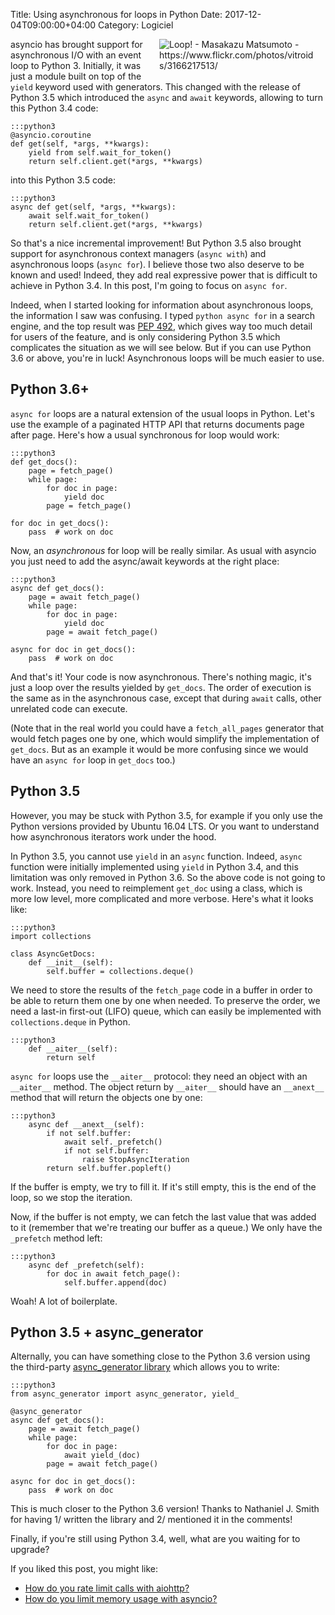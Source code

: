 Title: Using asynchronous for loops in Python
Date: 2017-12-04T09:00:00+04:00
Category: Logiciel

<a href="https://www.flickr.com/photos/vitroids/3166217513/"><img title="Loop! - Masakazu Matsumoto - https://www.flickr.com/photos/vitroids/3166217513/" src="{filename}/images/async_for_loop.jpg" style="float: right; max-width: 50%; max-height: 300px; height: auto; padding: 0 1em 1em" /></a>

asyncio has brought support for asynchronous I/O with an event loop to
Python 3. Initially, it was just a module built on top of the `yield`
keyword used with generators. This changed with the release of Python
3.5 which introduced the `async` and `await` keywords, allowing to
turn this Python 3.4 code:

    :::python3
    @asyncio.coroutine
    def get(self, *args, **kwargs):
        yield from self.wait_for_token()
        return self.client.get(*args, **kwargs)

into this Python 3.5 code:

    :::python3
    async def get(self, *args, **kwargs):
        await self.wait_for_token()
        return self.client.get(*args, **kwargs)

So that's a nice incremental improvement! But Python 3.5 also brought
support for asynchronous context managers (`async with`) and
asynchronous loops (`async for`). I believe those two also deserve to
be known and used! Indeed, they add real expressive power that is
difficult to achieve in Python 3.4. In this post, I'm going to focus on
`async for`.

Indeed, when I started looking for information about asynchronous
loops, the information I saw was confusing. I typed `python async for`
in a search engine, and the top result was [PEP
492](https://www.python.org/dev/peps/pep-0492/), which gives way too
much detail for users of the feature, and is only considering Python
3.5 which complicates the situation as we will see below. But if you
can use Python 3.6 or above, you're in luck! Asynchronous loops will
be much easier to use.

## Python 3.6+

`async for` loops are a natural extension of the usual loops in
Python. Let's use the example of a paginated HTTP API that returns
documents page after page. Here's how a usual synchronous for loop
would work:

    :::python3
    def get_docs():
        page = fetch_page()
        while page:
            for doc in page:
                yield doc
            page = fetch_page()

    for doc in get_docs():
        pass  # work on doc

Now, an *asynchronous* for loop will be really similar. As usual with
asyncio you just need to add the async/await keywords at the right
place:

    :::python3
    async def get_docs():
        page = await fetch_page()
        while page:
            for doc in page:
                yield doc
            page = await fetch_page()

    async for doc in get_docs():
        pass  # work on doc

And that's it! Your code is now asynchronous. There's nothing magic,
it's just a loop over the results yielded by `get_docs`. The order of
execution is the same as in the asynchronous case, except that during
`await` calls, other unrelated code can execute.

(Note that in the real world you could have a `fetch_all_pages`
generator that would fetch pages one by one, which would simplify the
implementation of `get_docs`. But as an example it would be more
confusing since we would have an `async for` loop in `get_docs`
too.)

## Python 3.5

However, you may be stuck with Python 3.5, for example if you only use
the Python versions provided by Ubuntu 16.04 LTS. Or you want to
understand how asynchronous iterators work under the hood.

In Python 3.5, you cannot use `yield` in an `async` function. Indeed,
`async` function were initially implemented using `yield` in Python
3.4, and this limitation was only removed in Python 3.6. So the above
code is not going to work. Instead, you need to reimplement `get_doc`
using a class, which is more low level, more complicated and more
verbose. Here's what it looks like:

    :::python3
    import collections

    class AsyncGetDocs:
        def __init__(self):
            self.buffer = collections.deque()

We need to store the results of the `fetch_page` code in a buffer in
order to be able to return them one by one when needed. To preserve
the order, we need a last-in first-out (LIFO) queue, which can easily
be implemented with `collections.deque` in Python.

    :::python3
        def __aiter__(self):
            return self

`async for` loops use the `__aiter__` protocol: they need an object
with an `__aiter__` method. The object return by `__aiter__` should
have an `__anext__` method that will return the objects one by one:

    :::python3
        async def __anext__(self):
            if not self.buffer:
                await self._prefetch()
                if not self.buffer:
                    raise StopAsyncIteration
            return self.buffer.popleft()

If the buffer is empty, we try to fill it. If it's still empty, this
is the end of the loop, so we stop the iteration.

Now, if the buffer is not empty, we can fetch the last value that was
added to it (remember that we're treating our buffer as a queue.) We
only have the `_prefetch` method left:

    :::python3
        async def _prefetch(self):
            for doc in await fetch_page():
                self.buffer.append(doc)

Woah! A lot of boilerplate.

## Python 3.5 + async_generator

Alternally, you can have something close to the Python 3.6 version
using the third-party [async_generator
library](https://github.com/python-trio/async_generator) which allows you
to write:

    :::python3
    from async_generator import async_generator, yield_

    @async_generator
    async def get_docs():
        page = await fetch_page()
        while page:
            for doc in page:
                await yield_(doc)
            page = await fetch_page()

    async for doc in get_docs():
        pass  # work on doc

This is much closer to the Python 3.6 version! Thanks to Nathaniel J.
Smith for having 1/ written the library and 2/ mentioned it in the
comments!

Finally, if you're still using Python 3.4, well, what are you waiting
for to upgrade?

If you liked this post, you might like:

 * [How do you rate limit calls with aiohttp?](https://quentin.pradet.me/blog/how-do-you-rate-limit-calls-with-aiohttp.html)
 * [How do you limit memory usage with asyncio?](https://quentin.pradet.me/blog/how-do-you-limit-memory-usage-with-asyncio.html)

<!-- vim: spelllang=en
-->
